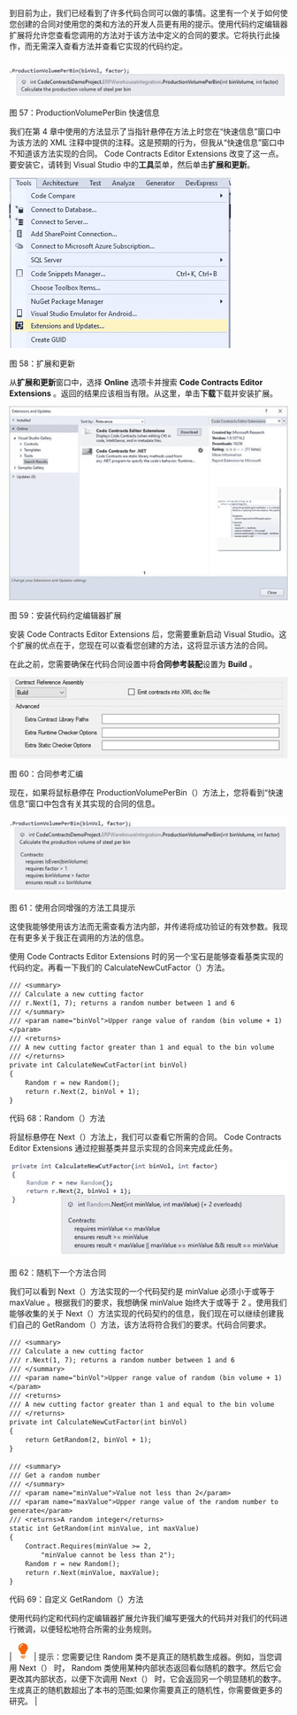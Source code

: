 到目前为止，我们已经看到了许多代码合同可以做的事情。这里有一个关于如何使您创建的合同对使用您的类和方法的开发人员更有用的提示。使用代码约定编辑器扩展将允许您查看您调用的方法对于该方法中定义的合同的要求。它将执行此操作，而无需深入查看方法并查看它实现的代码约定。

![](img/00059.jpeg)

图 57：ProductionVolumePerBin 快速信息

我们在第 4 章中使用的方法显示了当指针悬停在方法上时您在“快速信息”窗口中为该方法的 XML 注释中提供的注释。这是预期的行为，但我从“快速信息”窗口中不知道该方法实现的合同。 Code Contracts Editor Extensions 改变了这一点。要安装它，请转到 Visual Studio 中的**工具**菜单，然后单击**扩展和更新**。

![](img/00060.jpeg)

图 58：扩展和更新

从**扩展和更新**窗口中，选择 **Online** 选项卡并搜索 **Code Contracts Editor Extensions** 。返回的结果应该相当有限。从这里，单击**下载**下载并安装扩展。

![](img/00061.jpeg)

图 59：安装代码约定编辑器扩展

安装 Code Contracts Editor Extensions 后，您需要重新启动 Visual Studio。这个扩展的优点在于，您现在可以查看您创建的方法，这将显示该方法的合同。

在此之前，您需要确保在代码合同设置中将**合同参考装配**设置为 **Build** 。

![](img/00062.jpeg)

图 60：合同参考汇编

现在，如果将鼠标悬停在 ProductionVolumePerBin（）方法上，您将看到“快速信息”窗口中包含有关其实现的合同的信息。

![](img/00063.jpeg)

图 61：使用合同增强的方法工具提示

这使我能够使用该方法而无需查看方法内部，并传递将成功验证的有效参数。我现在有更多关于我正在调用的方法的信息。

使用 Code Contracts Editor Extensions 时的另一个宝石是能够查看基类实现的代码约定。再看一下我们的 CalculateNewCutFactor（）方法。

```
/// <summary>
/// Calculate a new cutting factor
/// r.Next(1, 7); returns a random number between 1 and 6
/// </summary>
/// <param name="binVol">Upper range value of random (bin volume + 1)</param>
/// <returns>
/// A new cutting factor greater than 1 and equal to the bin volume
/// </returns>
private int CalculateNewCutFactor(int binVol)
{
    Random r = new Random();
    return r.Next(2, binVol + 1);
}

```

代码 68：Random（）方法

将鼠标悬停在 Next（）方法上，我们可以查看它所需的合同。 Code Contracts Editor Extensions 通过挖掘基类并显示实现的合同来完成此任务。

![](img/00064.jpeg)

图 62：随机下一个方法合同

我们可以看到 Next（）方法实现的一个代码契约是 minValue 必须小于或等于 maxValue 。根据我们的要求，我想确保 minValue 始终大于或等于 2 。使用我们能够收集的关于 Next（）方法实现的代码契约的信息，我们现在可以继续创建我们自己的 GetRandom（）方法，该方法将符合我们的要求。代码合同要求。

```
/// <summary>
/// Calculate a new cutting factor
/// r.Next(1, 7); returns a random number between 1 and 6
/// </summary>
/// <param name="binVol">Upper range value of random (bin volume + 1)</param>
/// <returns>
/// A new cutting factor greater than 1 and equal to the bin volume
/// </returns>
private int CalculateNewCutFactor(int binVol)
{
    return GetRandom(2, binVol + 1);
}

/// <summary>
/// Get a random number
/// </summary>
/// <param name="minValue">Value not less than 2</param>
/// <param name="maxValue">Upper range value of the random number to generate</param>
/// <returns>A random integer</returns>
static int GetRandom(int minValue, int maxValue)
{
    Contract.Requires(minValue >= 2,
        "minValue cannot be less than 2");
    Random r = new Random();
    return r.Next(minValue, maxValue);
}

```

代码 69：自定义 GetRandom（）方法

使用代码约定和代码约定编辑器扩展允许我们编写更强大的代码并对我们的代码进行微调，以便轻松地符合所需的业务规则。

| ![](img/00065.jpeg) | 提示：您需要记住 Random 类不是真正的随机数生成器。例如，当您调用 Next（） 时， Random 类使用某种内部状态返回看似随机的数字。然后它会更改其内部状态，以便下次调用 Next（） 时，它会返回另一个明显随机的数字。生成真正的随机数超出了本书的范围;如果你需要真正的随机性，你需要做更多的研究。 |